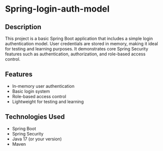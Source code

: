 # Spring-login-auth-model

## Description

This project is a basic Spring Boot application that includes a simple login authentication model. User credentials are stored in memory, making it ideal for testing and learning purposes. It demonstrates core Spring Security features such as authentication, authorization, and role-based access control.

## Features

- In-memory user authentication
- Basic login system
- Role-based access control
- Lightweight for testing and learning

## Technologies Used

- Spring Boot
- Spring Security
- Java 17 (or your version)
- Maven
